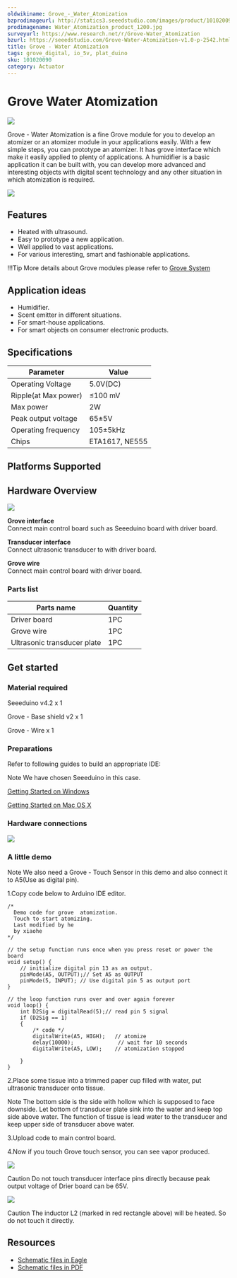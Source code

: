 ```yaml
---
oldwikiname: Grove_-_Water_Atomization
bzprodimageurl: http://statics3.seeedstudio.com/images/product/101020090 4.jpg
prodimagename: Water_Atomization_product_1200.jpg
surveyurl: https://www.research.net/r/Grove-Water_Atomization
bzurl: https://seeedstudio.com/Grove-Water-Atomization-v1.0-p-2542.html
title: Grove - Water Atomization
tags: grove_digital, io_5v, plat_duino
sku: 101020090
category: Actuator
---
```


# Grove Water Atomization

![](https://raw.githubusercontent.com/SeeedDocument/Grove-Water\_Atomization/master/img/Water\_Atomization\_product\_1200.jpg)

Grove - Water Atomization is a fine Grove module for you to develop an atomizer or an atomizer module in your applications easily. With a few simple steps, you can prototype an atomizer. It has grove interface which make it easily applied to plenty of applications. A humidifier is a basic application it can be built with, you can develop more advanced and interesting objects with digital scent technology and any other situation in which atomization is required.

[![](https://raw.githubusercontent.com/SeeedDocument/common/master/Get\_One\_Now\_Banner.png)](http://www.seeedstudio.com/depot/Grove-Water-Atomization-v10-p-2542.html)

## Features

* Heated with ultrasound.
* Easy to prototype a new application.
* Well applied to vast applications.
* For various interesting, smart and fashionable applications.

!!!Tip More details about Grove modules please refer to [Grove System](http://wiki.seeed.cc/Grove\_System/)

## Application ideas

* Humidifier.
* Scent emitter in different situations.
* For smart-house applications.
* For smart objects on consumer electronic products.

## Specifications

| Parameter            | Value          |
| -------------------- | -------------- |
| Operating Voltage    | 5.0V(DC)       |
| Ripple(at Max power) | ≤100 mV        |
| Max power            | 2W             |
| Peak output voltage  | 65±5V          |
| Operating frequency  | 105±5kHz       |
| Chips                | ETA1617, NE555 |

## Platforms Supported

## Hardware Overview

![](https://raw.githubusercontent.com/SeeedDocument/Grove-Water\_Atomization/master/img/Water\_Atomization\_hardware\_overview\_1200.jpg)

**Grove interface**\
Connect main control board such as Seeeduino board with driver board.

**Transducer interface**\
Connect ultrasonic transducer to with driver board.

**Grove wire**\
Connect main control board with driver board.

### **Parts list**

| Parts name                  | Quantity |
| --------------------------- | -------- |
| Driver board                | 1PC      |
| Grove wire                  | 1PC      |
| Ultrasonic transducer plate | 1PC      |

## Get started

### **Material required**

Seeeduino v4.2 x 1

Grove - Base shield v2 x 1

Grove - Wire x 1

### **Preparations**

Refer to following guides to build an appropriate IDE:

Note We have chosen Seeeduino in this case.

[Getting Started on Windows](https://app.gitbook.com/Seeeduino\_v4.2#Getting\_Started\_on\_Windows)

[Getting Started on Mac OS X](https://app.gitbook.com/Seeeduino\_v4.2#Getting\_Started\_on\_Mac\_OS\_X)

### **Hardware connections**

![](https://raw.githubusercontent.com/SeeedDocument/Grove-Water\_Atomization/master/img/Water\_Atomization\_hardware\_connection.jpg)

### **A little demo**

Note We also need a Grove - Touch Sensor in this demo and also connect it to A5(Use as digital pin).

1.Copy code below to Arduino IDE editor.

```
/*
  Demo code for grove  atomization.
  Touch to start atomizing.
  Last modified by he
  by xiaohe
*/

// the setup function runs once when you press reset or power the board
void setup() {
    // initialize digital pin 13 as an output.
    pinMode(A5, OUTPUT);// Set A5 as OUTPUT
    pinMode(5, INPUT); // Use digital pin 5 as output port
}

// the loop function runs over and over again forever
void loop() {
    int D2Sig = digitalRead(5);// read pin 5 signal
    if (D2Sig == 1)
    {
        /* code */
        digitalWrite(A5, HIGH);   // atomize
        delay(10000);              // wait for 10 seconds
        digitalWrite(A5, LOW);    // atomization stopped

    }
}
```

2.Place some tissue into a trimmed paper cup filled with water, put ultrasonic transducer onto tissue.

Note The bottom side is the side with hollow which is supposed to face downside. Let bottom of transducer plate sink into the water and keep top side above water. The function of tissue is lead water to the transducer and keep upper side of transducer above water.

3.Upload code to main control board.

4.Now if you touch Grove touch sensor, you can see vapor produced.

![](https://raw.githubusercontent.com/SeeedDocument/Grove-Water\_Atomization/master/img/Water\_Atomization\_hardware\_connection.jpg)

Caution Do not touch transducer interface pins directly because peak output voltage of Drier board can be 65V.

![](https://raw.githubusercontent.com/SeeedDocument/Grove-Water\_Atomization/master/img/High\_voltage\_warning\_600.jpg)

Caution The inductor L2 (marked in red rectangle above) will be heated. So do not touch it directly.

## Resources

* [Schematic files in Eagle](https://raw.githubusercontent.com/SeeedDocument/Grove-Water\_Atomization/master/res/Schematic\_file\_in\_Eagle.zip)
* [Schematic files in PDF](https://raw.githubusercontent.com/SeeedDocument/Grove-Water\_Atomization/master/res/Schematic\_file\_in\_PDF.zip)
